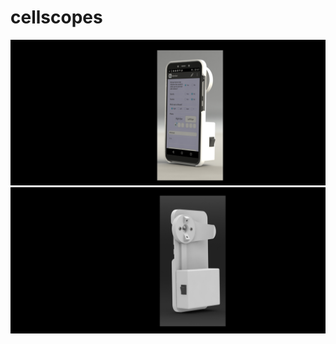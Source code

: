 # cellscopes

![front rendering](https://raw.githubusercontent.com/pgrandin/cellscopes/master/renderings/cellscope-1.JPG) ![back rendering](https://raw.githubusercontent.com/pgrandin/cellscopes/master/renderings/cellscope-2.JPG)
